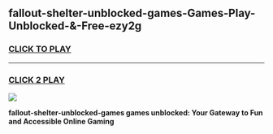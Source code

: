 
## fallout-shelter-unblocked-games-Games-Play-Unblocked-&-Free-ezy2g
<h3>
<a href="https://premium76.site?title=fallout-shelter-unblocked-games&ref=24A">CLICK TO PLAY</a></h3>
<hr>

<h3>
<a href="https://premium76.site?title=fallout-shelter-unblocked-games&ref=24A">CLICK 2 PLAY</a>
  
</h3>

<a href="https://premium76.site?title=fallout-shelter-unblocked-games&ref=24A"><img src="https://clearcache.store/games.png"></a>


**fallout-shelter-unblocked-games games unblocked: Your Gateway to Fun and Accessible Online Gaming**
